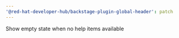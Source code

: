 ```yaml
---
'@red-hat-developer-hub/backstage-plugin-global-header': patch
---
```


Show empty state when no help items available

